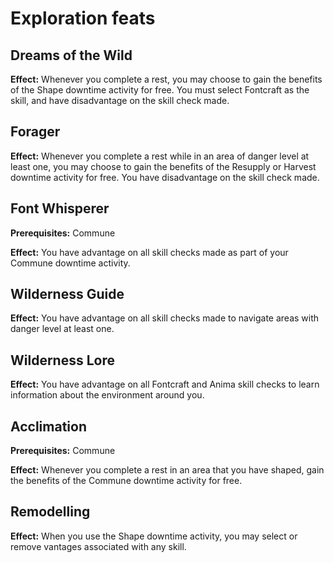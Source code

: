 # Exploration feats

## Dreams of the Wild

**Effect:** Whenever you complete a rest, you may choose to gain the benefits of the Shape downtime activity for free. You must select Fontcraft as the skill, and have disadvantage on the skill check made.

## Forager

**Effect:** Whenever you complete a rest while in an area of danger level at least one, you may choose to gain the benefits of the Resupply or Harvest downtime activity for free. You have disadvantage on the skill check made.

## Font Whisperer

**Prerequisites:** Commune

**Effect:** You have advantage on all skill checks made as part of your Commune downtime activity.

## Wilderness Guide

**Effect:** You have advantage on all skill checks made to navigate areas with danger level at least one.

## Wilderness Lore

**Effect:** You have advantage on all Fontcraft and Anima skill checks to learn information about the environment around you.

## Acclimation

**Prerequisites:** Commune

**Effect:** Whenever you complete a rest in an area that you have shaped, gain the benefits of the Commune downtime activity for free.

## Remodelling

**Effect:** When you use the Shape downtime activity, you may select or remove vantages associated with any skill.
